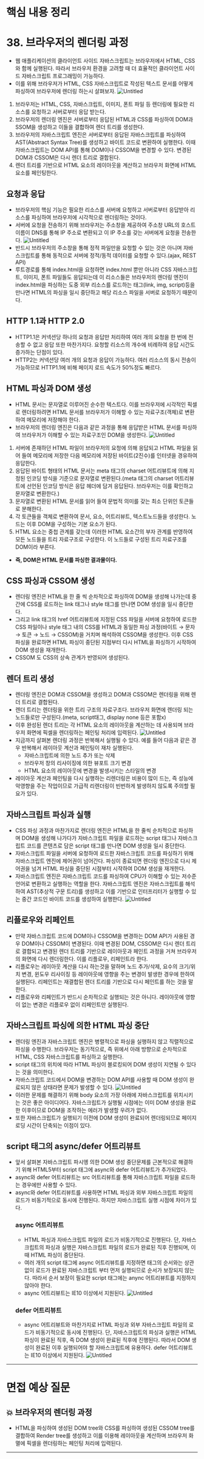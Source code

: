 # 핵심 내용 정리

# 38. 브라우저의 렌더링 과정

- 웹 애플리케이션의 클라이언트 사이드 자바스크립트는 브라우저에서 HTML, CSS와 함께 실행된다. 따라서 브라우저 환경을 고려할 때 더 효율적인 클라이언트 사이드 자바스크립트 프로그래밍이 가능하다.
- 이를 위해 브라우저가 HTML, CSS 자바스크립트로 작성된 텍스트 문서를 어떻게 파싱하여 브라우저에 렌더링 하는시 살펴보자.
  ![Untitled](https://file.notion.so/f/f/e3c7d456-8abb-4c53-9e1a-cfaa34716ac0/74d00ed6-c622-4aac-8f2f-aa529c008f85/Untitled.png?id=aefb134e-b054-4859-a2df-4c6616038172&table=block&spaceId=e3c7d456-8abb-4c53-9e1a-cfaa34716ac0&expirationTimestamp=1721023200000&signature=nj4RN-hiGtnBs_achIxeRYThrUmaZMD3KbVeAWstPBo&downloadName=Untitled.png)

1. 브라우저는 HTML, CSS, 자바스크립트, 이미지, 폰트 파일 등 렌더링에 필요한 리소스를 요청하고 서버로부터 응답 받는다.
2. 브라우저의 렌더링 엔진은 서버로부터 응답된 HTML과 CSS를 파싱하여 DOM과 SSOM을 생성하고 이들을 결합하여 렌더 트리를 생성한다.
3. 브라우저의 자바스크립트 엔진은 서버로부터 응답된 자바스크립트를 파싱하여 AST(Abstract Syntax Tree)를 생성하고 바이트 코드로 변환하여 실행한다. 이때 자바스크립트는 DOM API를 통해 DOM이나 CSSOM을 변경할 수 있다. 변경된 DOM과 CSSOM은 다시 렌더 트리로 결합된다.
4. 렌더 트리를 기반으로 HTML 요소의 레이아웃을 계산하고 브라우저 화면에 HTML 요소를 페인팅한다.

## 요청과 응답

- 브라우저의 핵심 기능은 필요한 리소스를 서버에 요청하고 서버로부터 응답받아 리소스를 파싱하여 브라우저에 시각적으로 렌더링하는 것이다.
- 서버에 요청을 전송하기 위해 브라우저는 주소창을 제공하여 주소창 URL의 호스트 이름이 DNS를 통해 IP 주소로 변환되고 이 IP 주소를 갖는 서버에게 요청을 전송한다.
  ![Untitled](https://file.notion.so/f/f/e3c7d456-8abb-4c53-9e1a-cfaa34716ac0/a74e5cfb-4475-495e-b4c3-6d59bfa3a841/Untitled.png?id=280d1062-b099-435e-b149-b527325c626e&table=block&spaceId=e3c7d456-8abb-4c53-9e1a-cfaa34716ac0&expirationTimestamp=1721023200000&signature=Vj6EdAtic_VN15O_LantxSIGr3paMvw3AdZywGnzwoc&downloadName=Untitled.png)
- 반드시 브라우저의 주소창을 통해 정적 파일만을 요청할 수 있는 것은 아니며 자바스크립트를 통해 동적으로 서버에 정적/동적 데이터를 요청할 수 있다.(ajax, REST API)
- 루트경로를 통해 index.html을 요청하면 index.html 뿐만 아니라 CSS 자바스크립트, 이미지, 폰트 파일들도 응답되는데 이 리소스들은 브라우저의 렌더링 엔진이 index.html을 파싱하는 도중 외부 리소스를 로드하는 태그(link, img, script)등을 만나면 HTML의 파싱을 일시 중단하고 해당 리소스 파일을 서버로 요청하기 때문이다.

## HTTP 1.1과 HTTP 2.0

- HTTP1.1은 커넥션당 하나의 요청과 응답만 처리하여 여러 개의 요청을 한 번에 전송할 수 없고 응답 또한 마찬가지다. 요청할 리소스의 개수에 비례하여 응답 시간도 증가하는 단점이 있다.
- HTTP2는 커넥션당 여러 개의 요청과 응답이 가능하다. 여러 리소스의 동시 전송이 가능하므로 HTTP1.1에 비해 페이지 로드 속도가 50%정도 빠르다.

## HTML 파싱과 DOM 생성

- HTML 문서는 문자열로 이루어진 순수한 텍스트다. 이를 브라우저에 시각적인 픽셀로 렌더링하려면 HTML 문서를 브라우저가 이해할 수 있는 자료구조(객체)로 변환하여 메모리에 저장해야 한다.
- 브라우저의 렌더링 엔진은 다음과 같은 과정을 통해 응답받은 HTML 문서를 파싱하여 브라우저가 이해할 수 있는 자료구조인 DOM을 생성한다.
  ![Untitled](https://file.notion.so/f/f/e3c7d456-8abb-4c53-9e1a-cfaa34716ac0/e0f08d2d-3915-4bd9-888f-fb0ba1c93e7e/Untitled.png?id=a02218c6-654b-4ec0-8ef5-f776eb6397d8&table=block&spaceId=e3c7d456-8abb-4c53-9e1a-cfaa34716ac0&expirationTimestamp=1721023200000&signature=SqZDcRWtuAJx6gaO2Bwk_1JZCy7c5v2KsLYfpPCFM1A&downloadName=Untitled.png)

1. 서버에 존재하던 HTML 파일이 브라우저의 요청에 의해 응답되고 HTML 파일을 읽어 들여 메모리에 저장한 다음 메모리에 저장된 바이트(2진수)를 인터넷을 경유하여 응답한다.
2. 응답된 바이트 형태의 HTML 문서는 meta 태그의 charset 어트리뷰트에 의해 지정된 인코딩 방식을 기준으로 문자열로 변환된다.(meta 태그의 charset 어트리뷰트에 선언된 인코딩 방식은 응답 헤더에 담겨 응답된다. 브라우저는 이를 확인하고 문자열로 변환한다.)
3. 문자열로 변환된 HTML 문서를 읽어 들여 문법적 의미를 갖는 최소 단위인 토큰들로 분해한다.
4. 각 토큰들을 객체로 변환하여 문서, 요소, 어트리뷰트, 텍스트노드들을 생성한다. 노드는 이후 DOM을 구성하는 기본 요소가 된다.
5. HTML 요소는 중첩 관계를 갖는데 이러한 HTML 요소간의 부자 관계를 반영하여 모든 노드들을 트리 자료구조로 구성한다. 이 노드들로 구성된 트리 자료구조를 DOM이라 부른다.

- **즉, DOM은 HTML 문서를 파싱한 결과물이다.**

## CSS 파싱과 CSSOM 생성

- 렌더링 엔진은 HTML을 한 줄 씩 순차적으로 파싱하여 DOM을 생성해 나가는데 중간에 CSS를 로드하는 link 태그나 style 태그를 만나면 DOM 생성을 일시 중단한다.
- 그리고 link 태그의 href 어트리뷰트에 지정된 CSS 파일을 서버에 요청하여 로드한 CSS 파일이나 style 태그 내의 CSS를 HTML과 동일한 파싱 과정(바이트 → 문자 → 토큰 → 노드 → CSSOM)을 거치며 해석하여 CSSOM을 생성한다. 이후 CSS 파싱을 완료하면 HTML 파싱이 중단된 지점부터 다시 HTML을 파싱하기 시작하여 DOM 생성을 재개한다.
- CSSOM 도 CSS의 상속 관계가 반영되어 생성된다.

## 렌더 트리 생성

- 렌더링 엔진은 DOM과 CSSOM을 생성하고 DOM과 CSSOM은 렌더링을 위해 렌더 트리로 결합된다.
- 렌더 트리는 렌더링을 위한 트리 구조의 자료구조다. 브라우저 화면에 렌더링 되는 노드들로만 구성된다.(meta, script태그, display none 등은 포함x)
- 이후 완성된 렌더 트리는 각 HTML 요소의 레이아웃을 계산하는 데 사용되며 브라우저 화면에 픽셀을 렌더링하는 페인팅 처리에 입력된다.
  ![Untitled](https://file.notion.so/f/f/e3c7d456-8abb-4c53-9e1a-cfaa34716ac0/aa22607e-1c7d-4a0e-9662-b5ab5c5670c6/Untitled.png?id=c3e697d6-8828-4b84-8e02-6b48c89cd264&table=block&spaceId=e3c7d456-8abb-4c53-9e1a-cfaa34716ac0&expirationTimestamp=1721023200000&signature=jnJaBZEMR9aiCMgFrkvIt_7qag6ZLexzZ_Ceth7l11s&downloadName=Untitled.png)
- 지금까지 살펴본 렌더링 과정은 반복해서 실행될 수 있다. 예를 들어 다음과 같은 경우 반복해서 레이아웃 계산과 페인팅이 재차 실행된다.
  - 자바스크립트에 의한 노드 추가 또는 삭제
  - 브라우저 창의 리사이징에 의한 뷰포트 크기 변경
  - HTML 요소의 레이아웃에 변경을 발생시키는 스타일의 변경
- 레이아웃 계산과 페인팅을 다시 실행하는 리렌더링은 비용이 많이 드는, 즉 성능에 악영향을 주는 작업이므로 가급적 리렌더링이 빈번하게 발생하지 않도록 주의할 필요가 있다.

## 자바스크립트 파싱과 실행

- CSS 파싱 과정과 마찬가지로 렌더링 엔진은 HTML을 한 줄씩 순차적으로 파싱하며 DOM을 생성해 나가다가 자바스크립트 파일을 로드하는 script 태그나 자바스크립트 코드를 콘텐츠로 담은 script 태그를 만나면 DOM 생성을 일시 중단한다.
- 자바스크립트 파일을 서버에 요청하여 로드한 자바스크립트 코드를 파싱하기 위해 자바스크립트 엔진에 제어권이 넘어간다. 파싱이 종료되면 렌더링 엔진으로 다시 제어권을 넘겨 HTML 파싱을 중단된 시점부터 시작하여 DOM 생성을 재개한다.
- 자바스크립트 엔진은 자바스크립트 코드를 파싱하여 CPU가 이해할 수 있는 저수준 언어로 변환하고 실행하는 역할을 한다. 자바스크립트 엔진은 자바스크립트를 해석하여 AST(추상적 구문 트리)를 생성하고 이를 기반으로 인터프리터가 실행할 수 있는 중간 코드인 바이트 코드를 생성하여 실행한다.
  ![Untitled](https://file.notion.so/f/f/e3c7d456-8abb-4c53-9e1a-cfaa34716ac0/5a080817-a3be-4c23-a48e-adeddc4615bc/Untitled.png?id=fd644e2d-ecee-4f8f-8d34-e4090cb04487&table=block&spaceId=e3c7d456-8abb-4c53-9e1a-cfaa34716ac0&expirationTimestamp=1721023200000&signature=5hGpPNLS_B6Jux1IhTZbu2jSKREp3T9_ZyS4cFnGeaQ&downloadName=Untitled.png)

## 리플로우와 리페인트

- 만약 자바스크립트 코드에 DOM이나 CSSOM을 변경하는 DOM API가 사용된 경우 DOM이나 CSSOM이 변경된다. 이때 변경된 DOM, CSSOM은 다시 렌더 트리로 결합되고 변경된 렌더 트리를 기반으로 레이아웃과 페인트 과정을 거쳐 브라우저의 화면에 다시 렌더링한다. 이를 리플로우, 리페인트라 한다.
- 리플로우는 레이아웃 계산을 다시 하는것을 말하며 노드 추가/삭제, 요수의 크기/위치 변경, 윈도우 리사이징 등 레이아웃에 영향을 주는 변경이 발생한 경우에 한하여 실행된다. 리페인트는 재결합된 렌더 트리를 기반으로 다시 페인트를 하는 것을 말한다.
- 리플로우와 리페인트가 반드시 순차적으로 실행되는 것은 아니다. 레이아웃에 영향이 없는 변경은 리플로우 없이 리페인트만 실행된다.

## 자바스크립트 파싱에 의한 HTML 파싱 중단

- 렌더링 엔진과 자바스크립트 엔진은 병렬적으로 파싱을 실행하지 않고 직렬적으로 파싱을 수행한다. 브라우저는 동기적으로, 즉 위에서 아래 방향으로 순차적으로 HTML, CSS 자바스크립트를 파싱하고 실행한다.
- script 태그의 위치에 따라 HTML 파싱이 블로킹되어 DOM 생성이 지연될 수 있다는 것을 의미한다.
- 자바스크립트 코드에서 DOM을 변경하는 DOM API를 사용할 때 DOM 생성이 완료되지 않은 상태라면 문제가 발생할 수 있다.
  ![Untitled](https://file.notion.so/f/f/e3c7d456-8abb-4c53-9e1a-cfaa34716ac0/3c14af8f-de80-4abe-92df-09fb55f848d3/Untitled.png?id=d00e3b28-e26f-4435-b395-e33919a14530&table=block&spaceId=e3c7d456-8abb-4c53-9e1a-cfaa34716ac0&expirationTimestamp=1721023200000&signature=gE-4tMJ-paFbIf75O4tnZeoMd2IkMXC1WlXwzKKbYQs&downloadName=Untitled.png)
- 이러한 문제를 해결하기 위해 body 요소의 가장 아래에 자바스크립트를 위치시키는 것은 좋은 아이디어다. 자바스크립트가 실행될 시점에는 이미 DOM 생성을 완료한 이후이므로 DOM을 조작하는 에러가 발생할 우려가 없다.
- 또한 자바스크립트가 실행되기 이전에 DOM 생성이 완료되어 렌더링되므로 페이지 로딩 시간이 단축되는 이점이 있다.

## script 태그의 async/defer 어트리뷰트

- 앞서 살펴본 자바스크립트 파시엥 의한 DOM 생성 중단문제를 근본적으로 해결하기 위해 HTML5부터 script 태그에 async와 defer 어트리뷰트가 추가되었다.
- async와 defer 어트리뷰트는 src 어트리뷰트를 통해 자바스크립트 파일을 로드하는 경우에만 사용할 수 있다.
- async와 defer 어트리뷰트를 사용하면 HTML 파싱과 외부 자바스크립트 파일의 로드가 비동기적으로 동시에 진행된다. 하지만 자바스크립트 실행 시점에 차이가 있다.
  ### async 어트리뷰트
  - HTML 파싱과 자바스크립트 파일의 로드가 비동기적으로 진행된다. 단, 자바스크립트의 파싱과 실행은 자바스크립트 파일의 로드가 완료된 직후 진행되며, 이때 HTML 파싱이 중단된다.
  - 여러 개의 script 태그에 async 어트리뷰트를 지정하면 태그의 순서와는 상관 없이 로드가 완료된 자바스크립트 부터 먼저 실행되므로 순서가 보장되지 않는다. 따라서 순서 보장이 필요한 script 태그에는 anync 어트리뷰트를 지정하지 않아야 한다.
  - async 어트리뷰트는 IE10 이상에서 지원된다.
    ![Untitled](https://file.notion.so/f/f/e3c7d456-8abb-4c53-9e1a-cfaa34716ac0/995b1388-c63b-4668-8377-add07bae4e1e/Untitled.png?id=23b9487d-de3c-46e1-b134-b264eeed0268&table=block&spaceId=e3c7d456-8abb-4c53-9e1a-cfaa34716ac0&expirationTimestamp=1721023200000&signature=T586CDJpTn_nZcgyQkARsTgz7alJZTuc4T5jhnv7-IU&downloadName=Untitled.png)
  ### defer 어트리뷰트
  - async 어트리뷰트와 마찬가지로 HTML 파싱과 외부 자바스크립트 파일의 로드가 비동기적으로 동시에 진행된다. 단, 자바스크립트의 파싱과 실행은 HTML 파싱이 완료된 직후, 즉 DOM 생성이 완료된 직후에 진행된다. 따라서 DOM 생성이 완료된 이후 실행되어야 할 자바스크립트에 유용하다. defer 어트리뷰트는 IE10 이상에서 지원된다.
    ![Untitled](https://file.notion.so/f/f/e3c7d456-8abb-4c53-9e1a-cfaa34716ac0/a6f4c963-3ff4-4afa-addd-80c48d029df4/Untitled.png?id=f84b2ed7-03df-40ec-936d-a2711b14eef1&table=block&spaceId=e3c7d456-8abb-4c53-9e1a-cfaa34716ac0&expirationTimestamp=1721023200000&signature=ITnIuBVsApcOcXmcxfRp_QG4p44cMwtJ18egNmeP5yw&downloadName=Untitled.png)

---

# 면접 예상 질문

## 💥 브라우저의 렌더링 과정

- HTML을 파싱하여 생성된 DOM tree와 CSS를 파싱하여 생성된 CSSOM tree를 결합하여 Render tree를 생성하고 이를 이용해 레이아웃을 계산하며 브라우저 화멸에 픽셀을 렌더링하는 페인팅 처리에 입력된다.

---
